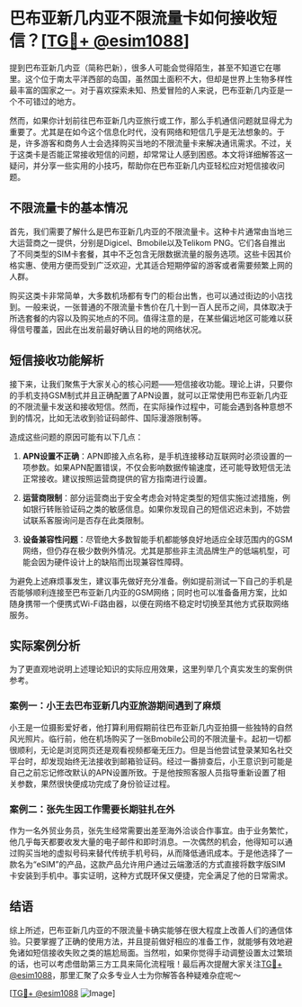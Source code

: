 # 巴布亚新几内亚不限流量卡如何接收短信？[[TG💪+ @esim1088](https://t.me/s/esim1088)]

提到巴布亚新几内亚（简称巴新），很多人可能会觉得陌生，甚至不知道它在哪里。这个位于南太平洋西部的岛国，虽然国土面积不大，但却是世界上生物多样性最丰富的国家之一。对于喜欢探索未知、热爱冒险的人来说，巴布亚新几内亚是一个不可错过的地方。

然而，如果你计划前往巴布亚新几内亚旅行或工作，那么手机通信问题就显得尤为重要了。尤其是在如今这个信息化时代，没有网络和短信几乎是无法想象的。于是，许多游客和商务人士会选择购买当地的不限流量卡来解决通讯需求。不过，关于这类卡是否能正常接收短信的问题，却常常让人感到困惑。本文将详细解答这一疑问，并分享一些实用的小技巧，帮助你在巴布亚新几内亚轻松应对短信接收问题。

## 不限流量卡的基本情况

首先，我们需要了解什么是巴布亚新几内亚的不限流量卡。这种卡片通常由当地三大运营商之一提供，分别是Digicel、Bmobile以及Telikom PNG。它们各自推出了不同类型的SIM卡套餐，其中不乏包含无限数据流量的服务选项。这些卡因其价格实惠、使用方便而受到广泛欢迎，尤其适合短期停留的游客或者需要频繁上网的人群。

购买这类卡非常简单，大多数机场都有专门的柜台出售，也可以通过街边的小店找到。一般来说，一张普通的不限流量卡售价在几十到一百人民币之间，具体取决于所选套餐的内容以及购买地点的不同。值得注意的是，在某些偏远地区可能难以获得信号覆盖，因此在出发前最好确认目的地的网络状况。

## 短信接收功能解析

接下来，让我们聚焦于大家关心的核心问题——短信接收功能。理论上讲，只要你的手机支持GSM制式并且正确配置了APN设置，就可以正常使用巴布亚新几内亚的不限流量卡发送和接收短信。然而，在实际操作过程中，可能会遇到各种意想不到的情况，比如无法收到验证码邮件、国际漫游限制等。

造成这些问题的原因可能有以下几点：

1. **APN设置不正确**：APN即接入点名称，是手机连接移动互联网时必须设置的一项参数。如果APN配置错误，不仅会影响数据传输速度，还可能导致短信无法正常接收。建议按照运营商提供的官方指南进行设置。
   
2. **运营商限制**：部分运营商出于安全考虑会对特定类型的短信实施过滤措施，例如银行转账验证码之类的敏感信息。如果你发现自己的短信迟迟未到，不妨尝试联系客服询问是否存在此类限制。

3. **设备兼容性问题**：尽管绝大多数智能手机都能够良好地适应全球范围内的GSM网络，但仍存在极少数例外情况。尤其是那些非主流品牌生产的低端机型，可能会因为硬件设计上的缺陷而出现兼容性障碍。

为避免上述麻烦事发生，建议事先做好充分准备。例如提前测试一下自己的手机是否能够顺利连接至巴布亚新几内亚的GSM网络；同时也可以准备备用方案，比如随身携带一个便携式Wi-Fi路由器，以便在网络不稳定时切换至其他方式获取网络服务。

## 实际案例分析

为了更直观地说明上述理论知识的实际应用效果，这里列举几个真实发生的案例供参考。

### 案例一：小王去巴布亚新几内亚旅游期间遇到了麻烦

小王是一位摄影爱好者，他打算利用假期前往巴布亚新几内亚拍摄一些独特的自然风光照片。临行前，他在机场购买了一张Bmobile公司的不限流量卡。起初一切都很顺利，无论是浏览网页还是观看视频都毫无压力。但是当他尝试登录某知名社交平台时，却发现始终无法接收到邮箱验证码。经过一番排查后，小王意识到可能是自己之前忘记修改默认的APN设置所致。于是他按照客服人员指导重新设置了相关参数，果然很快便成功完成了身份验证过程。

### 案例二：张先生因工作需要长期驻扎在外

作为一名外贸业务员，张先生经常需要出差至海外洽谈合作事宜。由于业务繁忙，他几乎每天都要收发大量的电子邮件和即时消息。一次偶然的机会，他得知可以通过购买当地的虚拟号码来替代传统手机号码，从而降低通讯成本。于是他选择了一款名为“eSIM”的产品，这款产品允许用户通过云端激活的方式直接将数字版SIM卡安装到手机中。事实证明，这种方式既环保又便捷，完全满足了他的日常需求。

## 结语

综上所述，巴布亚新几内亚的不限流量卡确实能够在很大程度上改善人们的通信体验。只要掌握了正确的使用方法，并且提前做好相应的准备工作，就能够有效地避免诸如短信接收失败之类的尴尬局面。当然啦，如果你觉得手动调整设置太过繁琐的话，也可以考虑借助第三方工具来简化流程哦！最后再次提醒大家关注[TG💪+ @esim1088](https://t.me/s/esim1088)，那里汇聚了众多专业人士为你解答各种疑难杂症呢～ 

[[TG💪+ @esim1088](https://t.me/s/esim1088) ![Image](https://i.postimg.cc/4NQfJmqS/Snipaste-2025-05-13-00-14-12.png)]